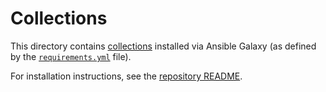 # Collections

This directory contains [collections](https://docs.ansible.com/ansible/latest/collections_guide/index.html) installed
via Ansible Galaxy (as defined by the [`requirements.yml`](../requirements.yml) file).

For installation instructions, see the [repository README](../README.md).
